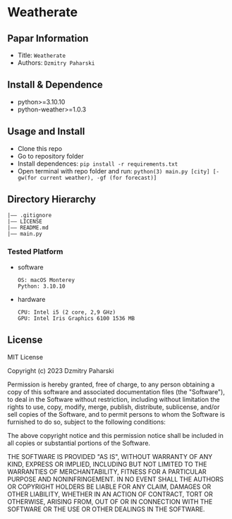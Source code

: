 Weatherate
===
## Papar Information
- Title:  `Weatherate`
- Authors:  `Dzmitry Paharski`

## Install & Dependence
- python>=3.10.10
- python-weather>=1.0.3


## Usage and Install
- Clone this repo
- Go to repository folder
- Install dependences:
  `pip install -r requirements.txt`
- Open terminal with repo folder and run:
  `python(3) main.py [city] [-gw(for current weather), -gf (for forecast)]`


## Directory Hierarchy
```
|—— .gitignore
|—— LICENSE
|—— README.md
|—— main.py
```

### Tested Platform
- software
  ```
  OS: macOS Monterey
  Python: 3.10.10 
  ```
- hardware
  ```
  CPU: Intel i5 (2 core, 2,9 GHz)
  GPU: Intel Iris Graphics 6100 1536 МB
  ```

## License

MIT License

Copyright (c) 2023 Dzmitry Paharski

Permission is hereby granted, free of charge, to any person obtaining a copy
of this software and associated documentation files (the "Software"), to deal
in the Software without restriction, including without limitation the rights
to use, copy, modify, merge, publish, distribute, sublicense, and/or sell
copies of the Software, and to permit persons to whom the Software is
furnished to do so, subject to the following conditions:

The above copyright notice and this permission notice shall be included in all
copies or substantial portions of the Software.

THE SOFTWARE IS PROVIDED "AS IS", WITHOUT WARRANTY OF ANY KIND, EXPRESS OR
IMPLIED, INCLUDING BUT NOT LIMITED TO THE WARRANTIES OF MERCHANTABILITY,
FITNESS FOR A PARTICULAR PURPOSE AND NONINFRINGEMENT. IN NO EVENT SHALL THE
AUTHORS OR COPYRIGHT HOLDERS BE LIABLE FOR ANY CLAIM, DAMAGES OR OTHER
LIABILITY, WHETHER IN AN ACTION OF CONTRACT, TORT OR OTHERWISE, ARISING FROM,
OUT OF OR IN CONNECTION WITH THE SOFTWARE OR THE USE OR OTHER DEALINGS IN THE
SOFTWARE.
